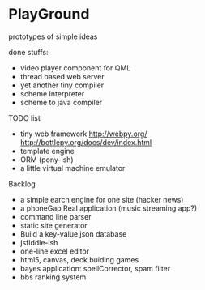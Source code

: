 PlayGround
==========

prototypes of simple ideas

done stuffs:

* video player component for QML
* thread based web server
* yet another tiny compiler
* scheme Interpreter
* scheme to java compiler

TODO list
* tiny web framework http://webpy.org/ http://bottlepy.org/docs/dev/index.html
* template engine
* ORM (pony-ish)
* a little virtual machine emulator

Backlog

* a simple earch engine for one site (hacker news)
* a phoneGap Real application (music streaming app?)
* command line parser
* static site generator
* Build a key-value json database
* jsfiddle-ish
* one-line excel editor
* html5, canvas, deck buiding games
* bayes application: spellCorrector, spam filter
* bbs ranking system